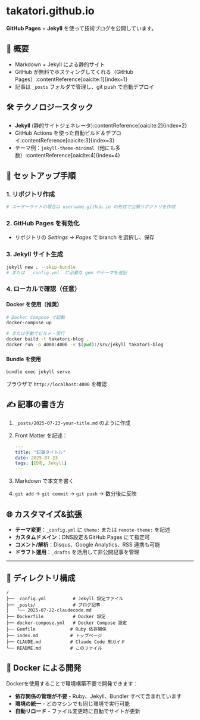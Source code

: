 # takatori.github.io

**GitHub Pages** + **Jekyll** を使って技術ブログを公開しています。

## 🧱 概要

- Markdown + Jekyll による静的サイト
- GitHub が無料でホスティングしてくれる（GitHub Pages）:contentReference[oaicite:1]{index=1}
- 記事は `_posts` フォルダで管理し、git push で自動デプロイ


## 🛠️ テクノロジースタック

- **Jekyll** (静的サイトジェネレータ):contentReference[oaicite:2]{index=2}
- GitHub Actions を使った自動ビルド＆デプロイ:contentReference[oaicite:3]{index=3}
- テーマ例：`jekyll-theme-minimal`（他にも多数）:contentReference[oaicite:4]{index=4}


## 🚧 セットアップ手順

### 1. リポジトリ作成
```bash
# ユーザーサイトの場合は username.github.io の形式で公開リポジトリを作成
````

### 2. GitHub Pages を有効化

* リポジトリの *Settings → Pages* で branch を選択し、保存

### 3. Jekyll サイト生成

```bash
jekyll new . --skip-bundle
# または `_config.yml` に必要な gem やテーマを追記
```


### 4. ローカルで確認（任意）

#### Docker を使用（推奨）

```bash
# Docker Compose で起動
docker-compose up

# または手動でビルド・実行
docker build -t takatori-blog .
docker run -p 4000:4000 -v $(pwd):/srv/jekyll takatori-blog
```

#### Bundle を使用

```bash
bundle exec jekyll serve
```

ブラウザで `http://localhost:4000` を確認


## ✍️ 記事の書き方

1. `_posts/2025-07-23-your-title.md` のように作成
2. Front Matter を記述：

   ```yaml
   ---
   title: "記事タイトル"
   date: 2025-07-23
   tags: [技術, Jekyll]
   ---
   ```
3. Markdown で本文を書く

4. `git add` → `git commit` → `git push` → 数分後に反映



## 🌐 カスタマイズ&拡張

* **テーマ変更**：`_config.yml` に `theme:` または `remote-theme:` を記述
* **カスタムドメイン**：DNS設定＆GitHub Pages にて指定可
* **コメント/解析**：Disqus、Google Analytics、RSS 連携も可能
* **ドラフト運用**：`_drafts` を活用して非公開記事を管理

---

## 📁 ディレクトリ構成

```
/
├── _config.yml          # Jekyll 設定ファイル
├── _posts/              # ブログ記事
│   └── 2025-07-22-claudecode.md
├── Dockerfile           # Docker 設定
├── docker-compose.yml   # Docker Compose 設定
├── Gemfile             # Ruby 依存関係
├── index.md            # トップページ
├── CLAUDE.md           # Claude Code 用ガイド
└── README.md           # このファイル
```

## 🐳 Docker による開発

Dockerを使用することで環境構築不要で開発できます：

- **依存関係の管理が不要** - Ruby、Jekyll、Bundler すべて含まれています
- **環境の統一** - どのマシンでも同じ環境で実行可能
- **自動リロード** - ファイル変更時に自動でサイトが更新